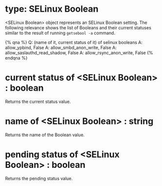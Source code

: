 # type: SELinux Boolean

&lt;SELinux Boolean&gt; object represents an SELinux Boolean setting. The following relevance shows the list of Booleans and their current statuses similar to the result of running `getsebool -a` command.

{% qna %}
Q: (name of it, current status of it) of selinux booleans
A: allow_ypbind, False
A: allow_smbd_anon_write, False
A: allow_saslauthd_read_shadow, False
A: allow_rsync_anon_write, False
{% endqna %}

# current status of &lt;SELinux Boolean&gt; : boolean

Returns the current status value.

# name of &lt;SELinux Boolean&gt; : string

Returns the name of the Boolean value.

# pending status of &lt;SELinux Boolean&gt; : boolean

Returns the pending status value.
